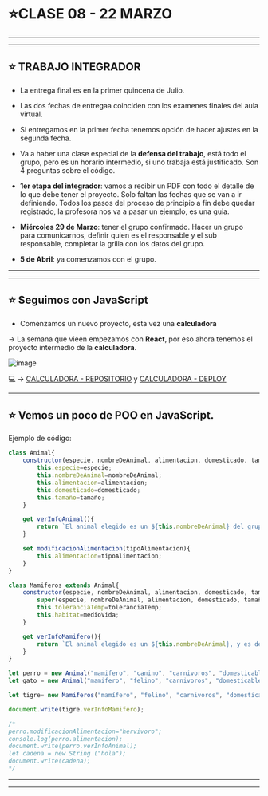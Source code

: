 # :star:CLASE 08 - 22 MARZO

---
---

## :star: TRABAJO INTEGRADOR

- La entrega final es en la primer quincena de Julio.

- Las dos fechas de entregaa coinciden con los examenes finales del aula virtual.

- Si entregamos en la primer fecha tenemos opción de hacer ajustes en la segunda fecha.

- Va a haber una clase especial de la **defensa del trabajo**, está todo el grupo, pero es un horario intermedio, si uno trabaja está justificado. Son 4 preguntas sobre el código.

- **1er etapa del integrador**: vamos a recibir un PDF con todo el detalle de lo que debe tener el proyecto. Solo faltan las fechas que se van a ir definiendo. Todos los pasos del proceso de principio a fin debe quedar registrado, la profesora nos va a pasar un ejemplo, es una guia.

- **Miércoles 29 de Marzo**: tener el grupo confirmado. Hacer un grupo para comunicarnos, definir quien es el responsable y el sub responsable, completar la grilla con los datos del grupo.

- **5 de Abril**: ya comenzamos con el grupo.

---
---

##  :star: Seguimos con JavaScript

- Comenzamos un nuevo proyecto, esta vez una **calculadora**

-> La semana que vieen empezamos con **React**, por eso ahora tenemos el proyecto intermedio de la **calculadora**.

![image](https://user-images.githubusercontent.com/72580574/227734335-19e0d114-e6bf-4f1a-9d3d-e31186fee92f.png)


:computer: -> [CALCULADORA - REPOSITORIO](https://github.com/eugenia1984/Calculadora) y [CALCULADORA - DEPLOY](https://eugenia1984.github.io/Calculadora/)

---

## :star: Vemos un poco de POO en JavaScript.

Ejemplo de código:

```JavaScript
class Animal{
    constructor(especie, nombreDeAnimal, alimentacion, domesticado, tamaño){
        this.especie=especie;
        this.nombreDeAnimal=nombreDeAnimal;
        this.alimentacion=alimentacion;
        this.domesticado=domesticado;
        this.tamaño=tamaño;
    }

    get verInfoAnimal(){
        return `El animal elegido es un ${this.nombreDeAnimal} del grupo de los ${this.especie}, tiene una alimentación ${this.alimentacion}, tiene un tamaño ${this.tamaño} y es ${this.domesticado} <br>`
    }

    set modificacionAlimentacion(tipoAlimentacion){
        this.alimentacion=tipoAlimentacion;
    }
}

class Mamiferos extends Animal{
    constructor(especie, nombreDeAnimal, alimentacion, domesticado, tamaño, toleranciaTemp, medioVida){
        super(especie, nombreDeAnimal, alimentacion, domesticado, tamaño);
        this.toleranciaTemp=toleranciaTemp;
        this.habitat=medioVida;
    }

    get verInfoMamifero(){
        return `El animal elegido es un ${this.nombreDeAnimal}, y es de la especie ${this.especie} tiene una alimentación ${this.alimentacion}, tiene un tamaño ${this.tamaño} y es ${this.domesticado}, el tigre ${this.toleranciaTemp} y vive en la ${this.habitat} <br>`
    }
}

let perro = new Animal("mamifero", "canino", "carnivoros", "domesticable", "mediano");
let gato = new Animal("mamifero", "felino", "carnivoros", "domesticable", "mediano");

let tigre= new Mamiferos("mamífero", "felino", "carnivoros", "domesticable", "mediano", "resiste a la temperatira", "selva");

document.write(tigre.verInfoMamifero);

/*
perro.modificacionAlimentacion="hervivoro";
console.log(perro.alimentacion);
document.write(perro.verInfoAnimal);
let cadena = new String ("hola");
document.write(cadena);
*/
```

---
---
